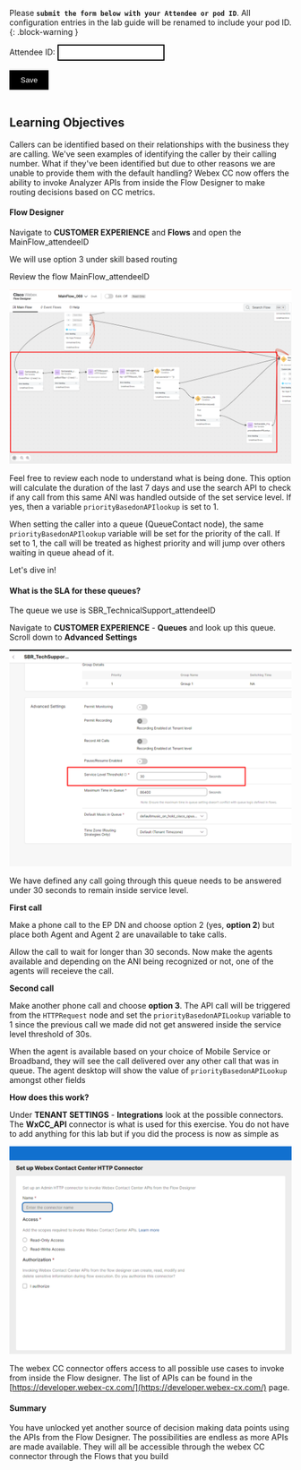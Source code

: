 <script>
 function update () {
    const form = document.forms['attendee-form'];
    if (form) {
      form.addEventListener('submit', function (event) {
        event.preventDefault();
        const inputs = Array.from(form.querySelectorAll('input'));
        const values = inputs.reduce((acc, input) => {
          acc[input.id + '_out'] = input.value;
          return acc;
        }, {});

        Object.entries(values).forEach(([id, value]) => {
          const elements = document.getElementsByClassName(id);
          Array.from(elements).forEach(element => {

            console.log(element.innerHTML);
            if(Number(element.innerHTML) > 99 ){
               console.log(`Got a 99+ attendee: ${element.innerHTML}`);
               element.innerHTML = value;
             }
            else{
               console.log(`Got a sub 99 attendee: ${element.innerHTML}`);
               if(element.innerHTML.includes('gmail.com'))
               {
                element.innerHTML = `0${value}`;
                }
               else{
                element.innerHTML = value;
               }
                }
          });
        });
        const attendeeIDInput = form.elements['attendeeID'];
       if (attendeeIDInput && attendeeIDInput.value !== 'Your_Attendee_ID') {
          localStorage.setItem('attendeeID', attendeeIDInput.value);
        }
      });
    }
  };
</script>
<style>
  /* Style for the button */
  button {
    background-color: black; /* Set the background color to black */
    color: white; /* Set the text color to white */
    border: none; /* Remove the border */
    padding: 10px 20px; /* Add some padding for better appearance */
    cursor: pointer; /* Show a pointer cursor on hover */
  }

   /* Style for the input element */
  input[type="text"] {
    border: 2px solid black; /* Set the border thickness to 2px */
    padding: 5px; /* Add some padding for better appearance */

</style>

Please **`submit the form below with your Attendee or pod ID`**. All configuration entries in the lab guide will be renamed to include your pod ID.
 {: .block-warning }

<script>
document.forms["attendee-form"][1].value = localStorage.getItem("attendeeID") || "Your Attendee ID" 
</script>
<form id="attendee-form">
  <label for="attendee">Attendee ID:</label>
  <input type="text" id="attendee" name="attendee" onChange="update()"><br>
<br>
  <button onclick="update()">Save</button>
</form>

<br/>


## Learning Objectives

Callers can be identified based on their relationships with the business they are calling. We've seen examples of identifying the caller by their calling number. What if they've been identified but due to other reasons we are unable to provide them with the default handling? Webex CC now offers the ability to invoke Analyzer APIs from inside the Flow Designer to make routing decisions based on CC metrics.

#### Flow Designer

Navigate to **CUSTOMER EXPERIENCE** and **Flows** and open the MainFlow_<w class = "attendee_out">attendeeID</w>

We will use option 3 under skill based routing 

Review the flow MainFlow_<w class = "attendee_out">attendeeID</w>

![api](../assets/api/1.png)

Feel free to review each node to understand what is being done. This option will calculate the duration of the last 7 days and use the search API to check if any call from this same ANI was handled outside of the set service level. If yes, then a variable ```priorityBasedonAPIlookup``` is set to 1. 

When setting the caller into a queue (QueueContact node), the same ```priorityBasedonAPIlookup``` variable will be set for the priority of the call. If set to 1, the call will be treated as highest priority and will jump over others waiting in queue ahead of it.

Let's dive in!

#### What is the SLA for these queues?

The queue we use is SBR_TechnicalSupport_<w class = "attendee_out">attendeeID</w>

Navigate to **CUSTOMER EXPERIENCE** - **Queues** and look up this queue. Scroll down to **Advanced Settings**

![api](../assets/api/2.png) 

We have defined any call going through this queue needs to be answered under 30 seconds to remain inside service level. 

**First call**

Make a phone call to the EP DN and choose option 2 (yes, **option 2**) but place both Agent and Agent 2 are unavailable to take calls. 

Allow the call to wait for longer than 30 seconds. Now make the agents available and depending on the ANI being recognized or not, one of the agents will receieve the call.


**Second call**

Make another phone call and choose **option 3**. The API call will be triggered from the ```HTTPRequest``` node and set the ```priorityBasedonAPILookup``` variable to 1 since the previous call we made did not get answered inside the service level threshold of 30s.

When the agent is available based on your choice of Mobile Service or Broadband, they will see the call delivered over any other call that was in queue. The agent desktop will show the value of ```priorityBasedonAPILookup``` amongst other fields

**How does this work?**

Under **TENANT SETTINGS** - **Integrations** look at the possible connectors. The **WxCC_API** connector is what is used for this exercise. You do not have to add anything for this lab but if you did the process is now as simple as

![api](../assets/api/3.png)

The webex CC connector offers access to all possible use cases to invoke from inside the Flow designer. The list of APIs can be found in the [https://developer.webex-cx.com/](https://developer.webex-cx.com/) page. 

#### Summary

You have unlocked yet another source of decision making data points using the APIs from the Flow Designer. The possibilities are endless as more APIs are made available. They will all be accessible through the webex CC connector through the Flows that you build




